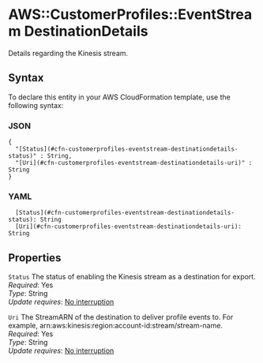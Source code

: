 # AWS::CustomerProfiles::EventStream DestinationDetails<a name="aws-properties-customerprofiles-eventstream-destinationdetails"></a>

Details regarding the Kinesis stream\.

## Syntax<a name="aws-properties-customerprofiles-eventstream-destinationdetails-syntax"></a>

To declare this entity in your AWS CloudFormation template, use the following syntax:

### JSON<a name="aws-properties-customerprofiles-eventstream-destinationdetails-syntax.json"></a>

```
{
  "[Status](#cfn-customerprofiles-eventstream-destinationdetails-status)" : String,
  "[Uri](#cfn-customerprofiles-eventstream-destinationdetails-uri)" : String
}
```

### YAML<a name="aws-properties-customerprofiles-eventstream-destinationdetails-syntax.yaml"></a>

```
  [Status](#cfn-customerprofiles-eventstream-destinationdetails-status): String
  [Uri](#cfn-customerprofiles-eventstream-destinationdetails-uri): String
```

## Properties<a name="aws-properties-customerprofiles-eventstream-destinationdetails-properties"></a>

`Status`  <a name="cfn-customerprofiles-eventstream-destinationdetails-status"></a>
The status of enabling the Kinesis stream as a destination for export\.  
*Required*: Yes  
*Type*: String  
*Update requires*: [No interruption](https://docs.aws.amazon.com/AWSCloudFormation/latest/UserGuide/using-cfn-updating-stacks-update-behaviors.html#update-no-interrupt)

`Uri`  <a name="cfn-customerprofiles-eventstream-destinationdetails-uri"></a>
The StreamARN of the destination to deliver profile events to\. For example, arn:aws:kinesis:region:account\-id:stream/stream\-name\.  
*Required*: Yes  
*Type*: String  
*Update requires*: [No interruption](https://docs.aws.amazon.com/AWSCloudFormation/latest/UserGuide/using-cfn-updating-stacks-update-behaviors.html#update-no-interrupt)